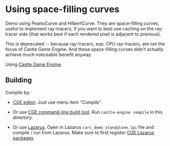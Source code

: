# Using space-filling curves

Demo using PeanoCurve and HilbertCurve. They are space-filling curves, useful to implement ray-tracers, if you want to best use caching on the ray-tracer side (that works best if each rendered pixel is adjacent to previous).

This is deprecated -- because ray-tracers, esp. CPU ray-tracers, are not the focus of Castle Game Engine. And these space-filling curves didn't actually achieve much noticeable benefit anyway.

Using [Castle Game Engine](https://castle-engine.io/).

## Building

Compile by:

- [CGE editor](https://castle-engine.io/manual_editor.php). Just use menu item _"Compile"_.

- Or use [CGE command-line build tool](https://castle-engine.io/build_tool). Run `castle-engine compile` in this directory.

- Or use [Lazarus](https://www.lazarus-ide.org/). Open in Lazarus `cars_demo_standalone.lpi` file and compile / run from Lazarus. Make sure to first register [CGE Lazarus packages](https://castle-engine.io/documentation.php).
